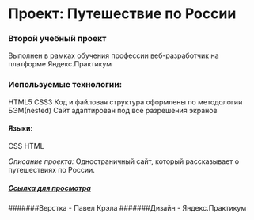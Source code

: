 # Проект: Путешествие по России

### Второй учебный проект
Выполнен в рамках обучения профессии веб-разработчик на платформе Яндекс.Практикум

### Используемые технологии:

HTML5
CSS3
Код и файловая структура оформлены по методологии БЭМ(nested)
Сайт адаптирован под все разрешения экранов

#### Языки:
CSS 
HTML 

_Описание проекта:_ Одностраничный сайт, который рассказывает о путешествиях по России.
##### [Ссылка для просмотра](https://Krol-spb.github.io/russian-travel)

#######Верстка - Павел Крэла
#######Дизайн - Яндекс.Практикум




